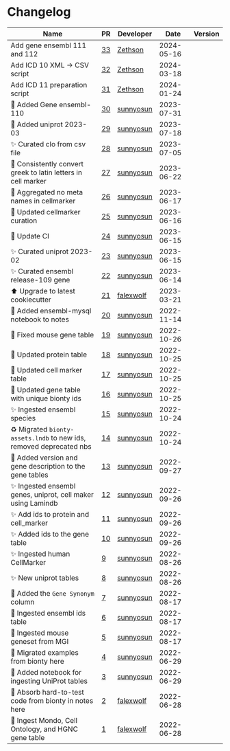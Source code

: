 # Changelog

<!-- prettier-ignore -->
Name | PR | Developer | Date | Version
--- | --- | --- | --- | ---
Add gene ensembl 111 and 112 | [33](https://github.com/laminlabs/bionty-assets/pull/33) | [Zethson](https://github.com/Zethson) | 2024-05-16 |
Add ICD 10 XML -> CSV script | [32](https://github.com/laminlabs/bionty-assets/pull/32) | [Zethson](https://github.com/Zethson) | 2024-03-18 |
Add ICD 11 preparation script | [31](https://github.com/laminlabs/bionty-assets/pull/31) | [Zethson](https://github.com/Zethson) | 2024-01-24 |
🍱 Added Gene ensembl-110 | [30](https://github.com/laminlabs/bionty-assets/pull/30) | [sunnyosun](https://github.com/sunnyosun) | 2023-07-31 |
🍱 Added uniprot 2023-03 | [29](https://github.com/laminlabs/bionty-assets/pull/29) | [sunnyosun](https://github.com/sunnyosun) | 2023-07-18 |
✨ Curated clo from csv file | [28](https://github.com/laminlabs/bionty-assets/pull/28) | [sunnyosun](https://github.com/sunnyosun) | 2023-07-05 |
🍱 Consistently convert greek to latin letters in cell marker | [27](https://github.com/laminlabs/bionty-assets/pull/27) | [sunnyosun](https://github.com/sunnyosun) | 2023-06-22 |
🍱 Aggregated no meta names in cellmarker | [26](https://github.com/laminlabs/bionty-assets/pull/26) | [sunnyosun](https://github.com/sunnyosun) | 2023-06-17 |
🍱 Updated cellmarker curation | [25](https://github.com/laminlabs/bionty-assets/pull/25) | [sunnyosun](https://github.com/sunnyosun) | 2023-06-16 |
👷 Update CI | [24](https://github.com/laminlabs/bionty-assets/pull/24) | [sunnyosun](https://github.com/sunnyosun) | 2023-06-15 |
✨ Curated uniprot 2023-02 | [23](https://github.com/laminlabs/bionty-assets/pull/23) | [sunnyosun](https://github.com/sunnyosun) | 2023-06-15 |
✨ Curated ensembl release-109 gene | [22](https://github.com/laminlabs/bionty-assets/pull/22) | [sunnyosun](https://github.com/sunnyosun) | 2023-06-14 |
⬆️ Upgrade to latest cookiecutter | [21](https://github.com/laminlabs/bionty-assets/pull/21) | [falexwolf](https://github.com/falexwolf) | 2023-03-21 |
📝 Added ensembl-mysql notebook to notes | [20](https://github.com/laminlabs/bionty-assets/pull/20) | [sunnyosun](https://github.com/sunnyosun) | 2022-11-14 |
🐛 Fixed mouse gene table | [19](https://github.com/laminlabs/bionty-assets/pull/19) | [sunnyosun](https://github.com/sunnyosun) | 2022-10-26 |
🍱 Updated protein table | [18](https://github.com/laminlabs/bionty-assets/pull/18) | [sunnyosun](https://github.com/sunnyosun) | 2022-10-25 |
🍱 Updated cell marker table | [17](https://github.com/laminlabs/bionty-assets/pull/17) | [sunnyosun](https://github.com/sunnyosun) | 2022-10-25 |
🍱 Updated gene table with unique bionty ids | [16](https://github.com/laminlabs/bionty-assets/pull/16) | [sunnyosun](https://github.com/sunnyosun) | 2022-10-25 |
✨ Ingested ensembl species | [15](https://github.com/laminlabs/bionty-assets/pull/15) | [sunnyosun](https://github.com/sunnyosun) | 2022-10-24 |
♻️ Migrated `bionty-assets.lndb` to new ids, removed deprecated nbs | [14](https://github.com/laminlabs/bionty-assets/pull/14) | [sunnyosun](https://github.com/sunnyosun) | 2022-10-24 |
🎨 Added version and gene description to the gene tables | [13](https://github.com/laminlabs/bionty-assets/pull/13) | [sunnyosun](https://github.com/sunnyosun) | 2022-09-27 |
✨ Ingested ensembl genes, uniprot, cell maker using Lamindb | [12](https://github.com/laminlabs/bionty-assets/pull/12) | [sunnyosun](https://github.com/sunnyosun) | 2022-09-26 |
✨ Add ids to protein and cell_marker | [11](https://github.com/laminlabs/bionty-assets/pull/11) | [sunnyosun](https://github.com/sunnyosun) | 2022-09-26 |
✨ Added ids to the gene table | [10](https://github.com/laminlabs/bionty-assets/pull/10) | [sunnyosun](https://github.com/sunnyosun) | 2022-09-26 |
✨ Ingested human CellMarker | [9](https://github.com/laminlabs/bionty-assets/pull/9) | [sunnyosun](https://github.com/sunnyosun) | 2022-08-26 |
✨ New uniprot tables | [8](https://github.com/laminlabs/bionty-assets/pull/8) | [sunnyosun](https://github.com/sunnyosun) | 2022-08-26 |
🍱 Added the `Gene Synonym` column | [7](https://github.com/laminlabs/bionty-assets/pull/7) | [sunnyosun](https://github.com/sunnyosun) | 2022-08-17 |
🍱 Ingested ensembl ids table | [6](https://github.com/laminlabs/bionty-assets/pull/6) | [sunnyosun](https://github.com/sunnyosun) | 2022-08-17 |
🍱 Ingested mouse geneset from MGI | [5](https://github.com/laminlabs/bionty-assets/pull/5) | [sunnyosun](https://github.com/sunnyosun) | 2022-08-17 |
🍱 Migrated examples from bionty here | [4](https://github.com/laminlabs/bionty-assets/pull/4) | [sunnyosun](https://github.com/sunnyosun) | 2022-06-29 |
🍱 Added notebook for ingesting UniProt tables | [3](https://github.com/laminlabs/bionty-assets/pull/3) | [sunnyosun](https://github.com/sunnyosun) | 2022-06-29 |
📝 Absorb hard-to-test code from bionty in notes here | [2](https://github.com/laminlabs/bionty-assets/pull/2) | [falexwolf](https://github.com/falexwolf) | 2022-06-28 |
📝 Ingest Mondo, Cell Ontology, and HGNC gene table | [1](https://github.com/laminlabs/bionty-assets/pull/1) | [falexwolf](https://github.com/falexwolf) | 2022-06-28 |
